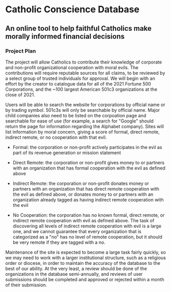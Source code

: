 # Catholic Conscience Database
## An online tool to help faithful Catholics make morally informed financial decisions

### Project Plan

The project will allow Catholics to contribute their knowledge of corporate and non-profit organizational 
cooperation with moral evils. The contributions will require reputable sources for all claims, to be reviewed 
by a select group of trusted individuals for approval. We will begin with an effort by the creator to catalogue 
data for all of the 2021 Fortune 500 Corporations, and the ~100 largest American 501c3 organizations at the close of 
2021.

Users will be able to search the website for corporations by official name or by trading symbol. 501c3s will only 
be searchable by official name. Major child companies also need to be listed on the corpoation page and searchable 
for ease of use (for example, a search for "Google" should return the page for information regarding the Alphabet 
company). Sites will list information by moral concern, giving a score of formal, direct remote, indirect remote, 
or no cooperation with that evil.

- Formal: the corporation or non-profit actively participates in the evil as part of its revenue generation or 
mission statement

- Direct Remote: the corporation or non-profit gives money to or partners with an organization that has formal 
cooperation with the evil as defined above

- Indirect Remote: the corporation or non-profit donates money or partners with an organization that has direct 
remote cooperation with the evil as defined above, or donates money to or partners with an organization already
tagged as having indirect remote cooperation with the evil

- No Cooperation: the corporation has no known formal, direct remote, or indirect remote cooperation with evil 
as defined above. The task of discovering all levels of indirect remote cooperation with evil is a large one, 
and we cannot guarantee that every organization that is categorized as a "no" has no level of remote cooperation, 
but it should be very remote if they are tagged with a no.

Maintenance of the site is expected to become a large task fairly quickly, so we may need to work with a larger
institutional structure, such as a religious order or diocese, in order to maintain the accuracy of the database to 
the best of our ability. At the very least, a review should be done of the organizations in the database semi-annually, 
and reviews of user submissions should be completed and approved or rejected within a month of their submission.
